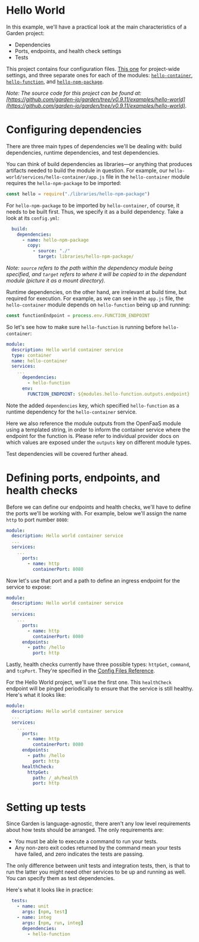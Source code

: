 # Hello World

In this example, we'll have a practical look at the main characteristics of a Garden project:

- Dependencies
- Ports, endpoints, and health check settings
- Tests

This project contains four configuration files. [This one](https://github.com/garden-io/garden/tree/v0.9.11/examples/hello-world/garden.yml) for project-wide settings, and three separate ones for each of the modules: [`hello-container`](https://github.com/garden-io/garden/tree/v0.9.11/examples/hello-world/services/hello-container/garden.yml), [`hello-function`](https://github.com/garden-io/garden/tree/v0.9.11/examples/hello-world/services/hello-function/garden.yml), and [`hello-npm-package`](https://github.com/garden-io/garden/tree/v0.9.11/examples/hello-world/libraries/hello-npm-package/garden.yml).

_Note: The source code for this project can be found at: [https://github.com/garden-io/garden/tree/v0.9.11/examples/hello-world](https://github.com/garden-io/garden/tree/v0.9.11/examples/hello-world)._

# Configuring dependencies

There are three main types of dependencies we'll be dealing with: build dependencies, runtime dependencies, and test dependencies.

You can think of build dependencies as libraries—or anything that produces artifacts needed to build the module in question. For example, our `hello-world/services/hello-container/app.js` file in the `hello-container` module requires the `hello-npm-package` to be imported:

```js
const hello = require("./libraries/hello-npm-package")
```

For `hello-npm-package` to be imported by `hello-container`, of course, it needs to be built first. Thus, we specify it as a build dependency. Take a look at its `config.yml`:

```yml
  build:
    dependencies:
      - name: hello-npm-package
        copy:
          - source: "./"
            target: libraries/hello-npm-package/
```

_Note: `source` refers to the path within the dependency module being specified, and `target` refers to where it will be copied to in the dependant module (picture it as a mount directory)._

Runtime dependencies, on the other hand, are irrelevant at build time, but required for execution. For example, as we can see in the `app.js` file, the `hello-container` module depends on `hello-function` being up and running:

```js
const functionEndpoint = process.env.FUNCTION_ENDPOINT
```

So let's see how to make sure `hello-function` is running before `hello-container`:

```yaml
module:
  description: Hello world container service
  type: container
  name: hello-container
  services:
    ...
      dependencies:
        - hello-function
      env:
        FUNCTION_ENDPOINT: ${modules.hello-function.outputs.endpoint}
```

Note the added `dependencies` key, which specified `hello-function` as a runtime dependency for the `hello-container`
service.

Here we also reference the module outputs from the OpenFaaS module using a templated string, in order to inform the
container service where the endpoint for the function is. Please refer to individual provider docs on which values
are exposed under the `outputs` key on different module types.

Test dependencies will be covered further ahead.

# Defining ports, endpoints, and health checks

Before we can define our endpoints and health checks, we'll have to define the ports we'll be working with. For example, below we'll assign the name `http` to port number `8080`:

```yml
module:
  description: Hello world container service
  ...
  services:
    ...
      ports:
        - name: http
          containerPort: 8080
```

Now let's use that port and a path to define an ingress endpoint for the service to expose:

```yml
module:
  description: Hello world container service
  ...
  services:
    ...
      ports:
        - name: http
          containerPort: 8080
      endpoints:
        - path: /hello
          port: http
```

Lastly, health checks currently have three possible types: `httpGet`, `command`, and `tcpPort`. They're specified in the [Config Files Reference](../reference/config.md).

For the Hello World project, we'll use the first one. This `healthCheck` endpoint will be pinged periodically to ensure that the service is still healthy. Here's what it looks like:

```yml
module:
  description: Hello world container service
  ...
  services:
    ...
      ports:
        - name: http
          containerPort: 8080
      endpoints:
        - path: /hello
          port: http
      healthCheck:
        httpGet:
          path: /_ah/health
          port: http
```

# Setting up tests

Since Garden is language-agnostic, there aren't any low level requirements about how tests should be arranged. The only requirements are:

- You must be able to execute a command to run your tests.
- Any non-zero exit codes returned by the command mean your tests have failed, and zero indicates the tests are passing.

The only difference between unit tests and integration tests, then, is that to run the latter you might need other services to be up and running as well. You can specify them as test dependencies.

Here's what it looks like in practice:

```yml
  tests:
    - name: unit
      args: [npm, test]
    - name: integ
      args: [npm, run, integ]
      dependencies:
        - hello-function
```
